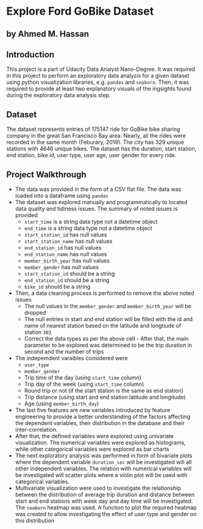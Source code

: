 # Explore Ford GoBike Dataset 
## by Ahmed M. Hassan

## Introduction

This project is a part of Udacity Data Analyst Nano-Degree. It was required in this project to perform an exploratory data analysis for a given dataset using python visualization libraries, e.g. `pandas` and `seaborn`. Then, it was required to provide at least two explanatory visuals of the ingsights found during the exploratory data analysis step.

## Dataset

The dataset represents entries of 175147 ride for GoBike bike sharing company in the great San Francisco Bay area. Nearly, all the rides were recorded in the same month (Feburary, 2019). The city has 329 unique stations with 4646 unique bikes. The dataset has the duration, start station, end station, bike id, user type, user age, user gender for every ride. 

## Project Walkthrough

- The data was provided in the form of a CSV flat file. The data was loaded into a dataframe using `pandas`
- The dataset was explored manually and programmatically to located data quality and tidiness issues. The summary of noted issues is provided
    - `start_time` is a string data type not a datetime object
    - `end_time` is a string data type not a datetime object
    - `start_station_id` has null values
    - `start_station_name` has null values
    - `end_station_id` has null values
    - `end_station_name` has null values
    - `member_birth_year` has null values
    - `member_gender` has null values
    - `start_station_id` should be a string
    - `end_station_id` should be a string
    - `bike_id` should be a string
- Then, a data cleaning process is performed to remove the above noted issues
    - The null values in the `member_gender` and `member_birth_year` will be dropped
    - The null entries in start and end station will be filled with the id and name of nearest station based on the latitude and   longtiude of station `303`
    - Correct the data types as per the above cell - After that, the main parameter to be explored was determined to be the trip duration in second and the number of trips
- The indepemdent varaibles considered were
    - `user_type`
    - `member_gender`
    - Trip time of the day (using `start_time` column)
    - Trip day of the week (using `start_time` column)
    - Round trip or not (if the start station is the same as end station)
    - Trip distance (using start and end station latitude and longitude)
    - Age (using `member_birth_day`)
- The last five features are new variables introduced  by feature engineering to provide a better understanding of the factors affecting the dependent variables, their distribution in the database and their inter-correlation.
- After that, the defined variables were explored using univariate visualization. The numerical variables were explored as histograms, while other categorical variables were explored as bar charts
- The next exploratory analysis was performed in form of bivariate plots where the dependent variable `duration_sec` will be investigated will all other independent variables. The relation with numerical variables will be investigated will scatter plots where a violin plot will be used with categorical variables.
- Multivariate visualization were used to investigate the relationship between the distribution of average trip duration and distance between start and end stations with week day and day time will be investigated. The `seaborn` heatmap was used. A function to plot the required heatmap was created to allow investigating the effect of user type and gender on this distribution
 

